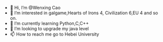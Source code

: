 - 👋 Hi, I’m @Wenxing Cao
- 👀 I’m interested in galgame,Hearts of Irons 4, Civilization 6,EU 4 and so on.
- 🌱 I’m currently learning Python,C,C++
- 💞️ I’m looking to upgrade my java level
- 📫 How to reach me go to Hebei University

<!---
SpadeKtlsg/SpadeKtlsg is a ✨ special ✨ repository because its `README.md` (this file) appears on your GitHub profile.
You can click the Preview link to take a look at your changes.
--->
